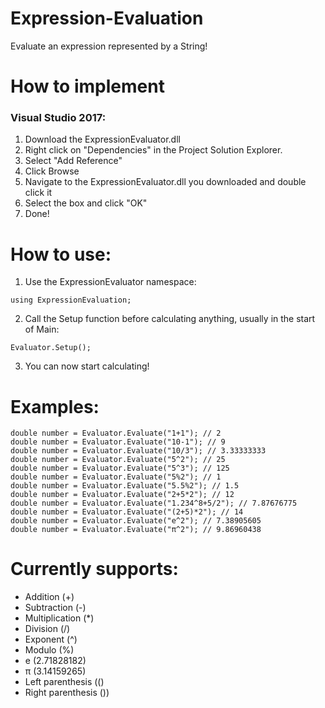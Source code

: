 # Expression-Evaluation
Evaluate an expression represented by a String!

# How to implement
### Visual Studio 2017:
1) Download the ExpressionEvaluator.dll
2) Right click on "Dependencies" in the Project Solution Explorer.
3) Select "Add Reference"
4) Click Browse
5) Navigate to the ExpressionEvaluator.dll you downloaded and double click it
6) Select the box and click "OK"
7) Done!

# How to use:
1) Use the ExpressionEvaluator namespace:
```CSharp
using ExpressionEvaluation;
```
2) Call the Setup function before calculating anything, usually in the start of Main:
```CSharp
Evaluator.Setup();
```
3) You can now start calculating!

# Examples:
```CSharp
double number = Evaluator.Evaluate("1+1"); // 2
double number = Evaluator.Evaluate("10-1"); // 9
double number = Evaluator.Evaluate("10/3"); // 3.33333333
double number = Evaluator.Evaluate("5^2"); // 25
double number = Evaluator.Evaluate("5^3"); // 125
double number = Evaluator.Evaluate("5%2"); // 1
double number = Evaluator.Evaluate("5.5%2"); // 1.5
double number = Evaluator.Evaluate("2+5*2"); // 12
double number = Evaluator.Evaluate("1.234^8+5/2"); // 7.87676775
double number = Evaluator.Evaluate("(2+5)*2"); // 14
double number = Evaluator.Evaluate("e^2"); // 7.38905605
double number = Evaluator.Evaluate("π^2"); // 9.86960438
```

# Currently supports:
- Addition (+)
- Subtraction (-)
- Multiplication (\*)
- Division (/)
- Exponent (^)
- Modulo (%)
- e (2.71828182)
- π (3.14159265)
- Left parenthesis (()
- Right parenthesis ())
